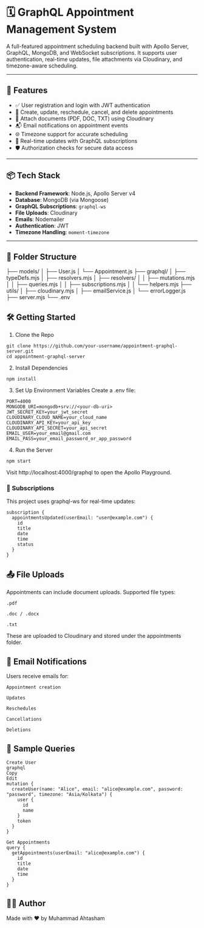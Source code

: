 # 🗓️ GraphQL Appointment Management System

A full-featured appointment scheduling backend built with Apollo Server, GraphQL, MongoDB, and WebSocket subscriptions. It supports user authentication, real-time updates, file attachments via Cloudinary, and timezone-aware scheduling.

---

## 🚀 Features

- ✅ User registration and login with JWT authentication  
- 🧠 Create, update, reschedule, cancel, and delete appointments  
- 🧾 Attach documents (PDF, DOC, TXT) using Cloudinary  
- 📬 Email notifications on appointment events  
- 🌐 Timezone support for accurate scheduling  
- 🔔 Real-time updates with GraphQL subscriptions  
- 🛡️ Authorization checks for secure data access  

---

## 📦 Tech Stack

- **Backend Framework**: Node.js, Apollo Server v4  
- **Database**: MongoDB (via Mongoose)  
- **GraphQL Subscriptions**: `graphql-ws`  
- **File Uploads**: Cloudinary  
- **Emails**: Nodemailer  
- **Authentication**: JWT  
- **Timezone Handling**: `moment-timezone`  

---

## 📁 Folder Structure
├── models/
│   ├── User.js
│   └── Appointment.js
├── graphql/
│   ├── typeDefs.mjs
│   ├── resolvers.mjs
│   ├── resolvers/
│   │   ├── mutations.mjs
│   │   ├── queries.mjs
│   │   ├── subscriptions.mjs
│   │   └── helpers.mjs
├── utils/
│   ├── cloudinary.mjs
│   ├── emailService.js
│   └── errorLogger.js
├── server.mjs
└── .env

## 🛠️ Getting Started
1. Clone the Repo
```
git clone https://github.com/your-username/appointment-graphql-server.git
cd appointment-graphql-server
```
2. Install Dependencies
```
npm install
```
3. Set Up Environment Variables
Create a .env file:
```
PORT=4000
MONGODB_URI=mongodb+srv://<your-db-uri>
JWT_SECRET_KEY=your_jwt_secret
CLOUDINARY_CLOUD_NAME=your_cloud_name
CLOUDINARY_API_KEY=your_api_key
CLOUDINARY_API_SECRET=your_api_secret
EMAIL_USER=your_email@gmail.com
EMAIL_PASS=your_email_password_or_app_password
```
4. Run the Server
```
npm start
```
Visit http://localhost:4000/graphql to open the Apollo Playground.

### 📡 Subscriptions
This project uses graphql-ws for real-time updates:
```
subscription {
  appointmentsUpdated(userEmail: "user@example.com") {
    id
    title
    date
    time
    status
  }
}
```
## 📤 File Uploads
Appointments can include document uploads. Supported file types:
```
.pdf

.doc / .docx

.txt
```
These are uploaded to Cloudinary and stored under the appointments folder.

## 📧 Email Notifications
Users receive emails for:
```
Appointment creation

Updates

Reschedules

Cancellations

Deletions
```
## 🧪 Sample Queries
```
Create User
graphql
Copy
Edit
mutation {
  createUser(name: "Alice", email: "alice@example.com", password: "password", timezone: "Asia/Kolkata") {
    user {
      id
      name
    }
    token
  }
}
```
```
Get Appointments
query {
  getAppointments(userEmail: "alice@example.com") {
    id
    title
    date
    time
  }
}
```

## 👨‍💻 Author
Made with ❤️ by Muhammad Ahtasham


